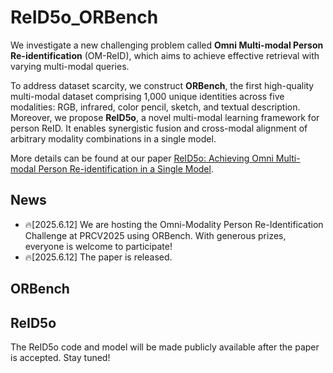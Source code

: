 # ReID5o_ORBench
We investigate a new challenging problem called **Omni Multi-modal Person Re-identification** (OM-ReID), which aims to achieve effective retrieval with varying multi-modal queries. 

To address dataset scarcity, we construct **ORBench**, the first high-quality multi-modal dataset comprising 1,000 unique identities across five modalities: RGB, infrared, color pencil, sketch, and textual description. Moreover, we propose **ReID5o**, a novel multi-modal learning framework for person ReID. It enables synergistic fusion and cross-modal alignment of arbitrary modality combinations in a single model. 

More details can be found at our paper [ReID5o: Achieving Omni Multi-modal Person Re-identification in a Single Model](https://arxiv.org/abs/2312.03441).

## News
* 🔥[2025.6.12] We are hosting the Omni-Modality Person Re-Identification Challenge at PRCV2025 using ORBench. With generous prizes, everyone is welcome to participate!
* 🔥[2025.6.12] The paper is released.
  
## ORBench

## ReID5o
The ReID5o code and model will be made publicly available after the paper is accepted. Stay tuned!



